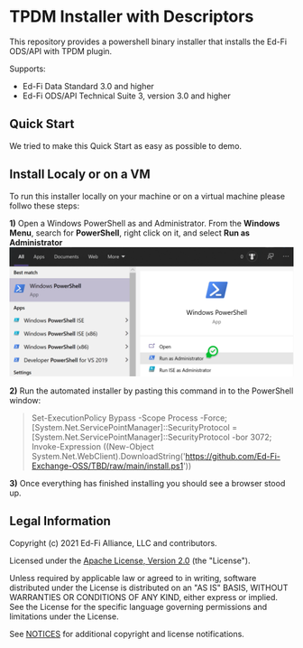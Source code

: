 # TPDM Installer with Descriptors

This repository provides a powershell binary installer that installs the Ed-Fi ODS/API 
with TPDM plugin.

Supports:

* Ed-Fi Data Standard 3.0 and higher
* Ed-Fi ODS/API Technical Suite 3, version 3.0 and higher

Quick Start
------------

We tried to make this Quick Start as easy as possible to demo.


Install Localy or on a VM
------------
To run this installer locally on your machine or on a virtual machine please follwo these steps:

**1)** Open a Windows PowerShell as and Administrator.
From the **Windows Menu**, search for **PowerShell**, right click on it, and select **Run as Administrator**
<br/><img src="img/powershell1.png" width="600" >

**2)** Run the automated installer by pasting this command in to the PowerShell window:
> Set-ExecutionPolicy Bypass -Scope Process -Force; [System.Net.ServicePointManager]::SecurityProtocol = [System.Net.ServicePointManager]::SecurityProtocol -bor 3072; Invoke-Expression ((New-Object System.Net.WebClient).DownloadString('https://github.com/Ed-Fi-Exchange-OSS/TBD/raw/main/install.ps1'))

**3)** Once everything has finished installing you should see a browser stood up.


## Legal Information

Copyright (c) 2021 Ed-Fi Alliance, LLC and contributors.

Licensed under the [Apache License, Version 2.0](LICENSE) (the "License").

Unless required by applicable law or agreed to in writing, software distributed
under the License is distributed on an "AS IS" BASIS, WITHOUT WARRANTIES OR
CONDITIONS OF ANY KIND, either express or implied. See the License for the
specific language governing permissions and limitations under the License.

See [NOTICES](NOTICES.md) for additional copyright and license notifications.
